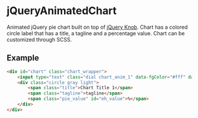 jQueryAnimatedChart
===================

Animated jQuery pie chart built on top of [jQuery Knob](http://anthonyterrien.com/knob/). Chart has a colored circle label that has a title, a tagline and a percentage value. Chart can be customized through SCSS.

## Example
``` html
<div id="chart" class="chart_wrapper">
    <input type="text" class="dial chart_anim_1" data-fgColor="#fff" data-bgColor="#ccc"  />
    <div class="circle gray light">
        <span class="title">Chart Title 1</span>
        <span class="tagline">tagline</span>
        <span class="pie_value" id="eh_value">%</span>
    </div>
</div>
```